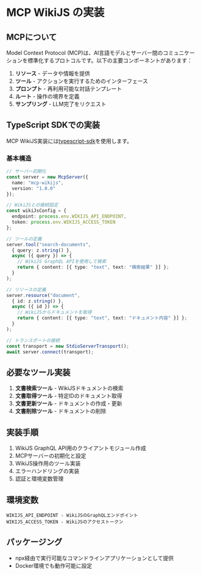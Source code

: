 # MCP WikiJS の実装

## MCPについて
Model Context Protocol (MCP)は、AI言語モデルとサーバー間のコミュニケーションを標準化するプロトコルです。以下の主要コンポーネントがあります：

1. **リソース** - データや情報を提供
2. **ツール** - アクションを実行するためのインターフェース
3. **プロンプト** - 再利用可能な対話テンプレート
4. **ルート** - 操作の境界を定義
5. **サンプリング** - LLM完了をリクエスト

## TypeScript SDKでの実装

MCP WikiJS実装には[typescript-sdk](https://github.com/modelcontextprotocol/typescript-sdk)を使用します。

### 基本構造
```typescript
// サーバー初期化
const server = new McpServer({
  name: "mcp-wikijs",
  version: "1.0.0"
});

// WikiJSとの接続設定
const wikiJsConfig = {
  endpoint: process.env.WIKIJS_API_ENDPOINT,
  token: process.env.WIKIJS_ACCESS_TOKEN
};

// ツールの定義
server.tool("search-documents", 
  { query: z.string() },
  async ({ query }) => {
    // WikiJS GraphQL APIを使用して検索
    return { content: [{ type: "text", text: "検索結果" }] };
  }
);

// リソースの定義
server.resource("document", 
  { id: z.string() },
  async ({ id }) => {
    // WikiJSからドキュメントを取得
    return { content: [{ type: "text", text: "ドキュメント内容" }] };
  }
);

// トランスポートの接続
const transport = new StdioServerTransport();
await server.connect(transport);
```

## 必要なツール実装

1. **文書検索ツール** - WikiJSドキュメントの検索
2. **文書取得ツール** - 特定IDのドキュメント取得
3. **文書更新ツール** - ドキュメントの作成・更新
4. **文書削除ツール** - ドキュメントの削除

## 実装手順

1. WikiJS GraphQL API用のクライアントモジュール作成
2. MCPサーバーの初期化と設定
3. WikiJS操作用のツール実装
4. エラーハンドリングの実装
5. 認証と環境変数管理

## 環境変数

```
WIKIJS_API_ENDPOINT - WikiJSのGraphQLエンドポイント
WIKIJS_ACCESS_TOKEN - WikiJSのアクセストークン
```

## パッケージング

- npx経由で実行可能なコマンドラインアプリケーションとして提供
- Docker環境でも動作可能に設定